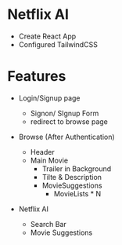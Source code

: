 # Netflix AI

- Create React App
- Configured TailwindCSS

# Features

- Login/Signup page
  - Signon/ SIgnup Form
  - redirect to browse page
- Browse (After Authentication)

  - Header
  - Main Movie
    - Trailer in Background
    - Tilte & Description
    - MovieSuggestions
      - MovieLists \* N

- Netflix AI
  - Search Bar
  - Movie Suggestions

